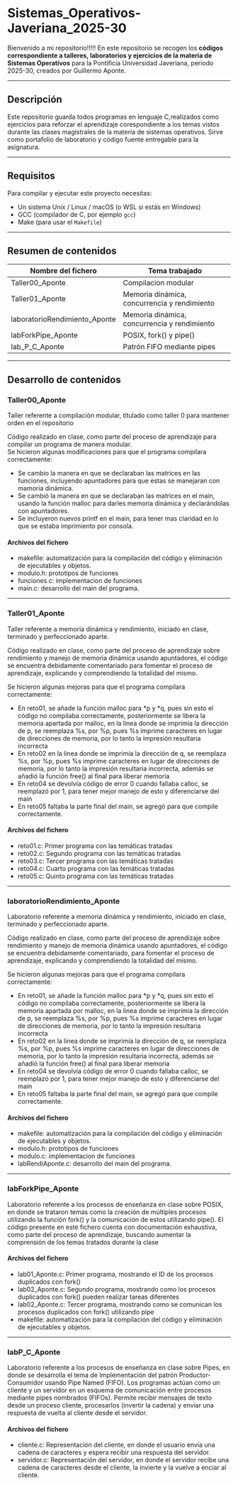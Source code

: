 # Sistemas_Operativos-Javeriana_2025-30



Bienvenido a mi repositorio!!!!! En este repositorio se recogen los **códigos correspondiente a talleres, laboratorios y ejercicios de la materia de Sistemas Operativos** para la Pontificia Universidad Javeriana, periodo 2025-30, creados por Guillermo Aponte.

---

## Descripción

Este repositorio guarda todos programas en lenguaje C,realizados como ejercicios para reforzar el aprendizaje corespondiente a los temas vistos durante las clases magistrales de la materia de sistemas operativos. Sirve como portafolio de laboratorio y código fuente entregable para la asignatura.

---

## Requisitos

Para compilar y ejecutar este proyecto necesitas:  

- Un sistema Unix / Linux / macOS (o WSL si estás en Windows)  
- GCC (compilador de C, por ejemplo `gcc`)  
- Make (para usar el `Makefile`)  

---

## Resumen de contenidos

| Nombre del fichero              | Tema trabajado                              |
|---------------------------------|---------------------------------------------|
| Taller00_Aponte                 | Compilacion modular                         |
| Taller01_Aponte                 | Memoria dinámica, concurrencia y rendimiento|
| laboratorioRendimiento_Aponte   | Memoria dinámica, concurrencia y rendimiento|
| labForkPipe_Aponte              | POSIX, fork() y pipe()                      | 
| lab_P_C_Aponte                  | Patrón FIFO mediante pipes                  |
---

## Desarrollo de contenidos

### Taller00_Aponte 

Taller referente a compilación modular, titulado como taller 0 para mantener orden en el repositorio  
  

Código realizado en clase, como parte del proceso de aprendizaje para compilar un programa de manera modular.  
Se hicieron algunas modificaciones para que el programa compilara correctamente:  

- Se cambio la manera en que se declaraban las matrices en las funciones, incluyendo apuntadores para que estas se manejaran con mamoria dinámica.  
- Se cambió la manera en que se declaraban las matrices en el main, usando la función malloc para darles memoria dinámica y declarándolas con apuntadores.  
- Se incluyeron nuevos printf en el main, para tener mas claridad en lo que se estaba imprimiento por consola. 

#### Archivos del fichero

- makefile: automatización para la compilación del código y eliminación de ejecutables y objetos.
- modulo.h: prototipos de funciones
- funciones.c: implementacion de funciones 
- main.c: desarrollo del main del programa.
---

### Taller01_Aponte 

Taller referente a memoria dinámica y rendimiento, iniciado en clase, terminado y perfeccionado aparte.  
  

Código realizado en clase, como parte del proceso de aprendizaje sobre rendimiento y manejo de memoria dinámica usando apuntadores, el código se encuentra debidamente comentariado para fomentar el proceso de aprendizaje, explicando y comprendiendo la totalidad del mismo.    

Se hicieron algunas mejoras para que el programa compilara correctamente:  

- En reto01, se añade la función malloc para *p y *q, pues sin esto el código no compilaba correctamente, posteriormente se libera la memoria apartada por malloc, en la linea donde se imprimía la dirección de p, se reemplaza %s, por %p, pues %s imprime caracteres en lugar de direcciones de memoria, por lo tanto la impresión resultaria incorrecta  
- En reto02 en la linea donde se imprimía la dirección de q, se reemplaza %s, por %p, pues %s imprime caracteres en lugar de direcciones de memoria, por lo tanto la impresión resultaria incorrecta, además se añadió la función free() al final para liberar memoria   
- En reto04 se devolvía código de error 0 cuando fallaba calloc, se reemplazó por 1, para tener mejor manejo de esto y diferenciarse del main  
- En reto05 faltaba la parte final del main, se agregó para que compile correctamente.

#### Archivos del fichero

- reto01.c: Primer programa con las temáticas tratadas
- reto02.c: Segundo programa con las temáticas tratadas
- reto03.c: Tercer programa con las temáticas tratadas
- reto04.c: Cuarto programa con las temáticas tratadas
- reto05.c: Quinto programa con las temáticas tratadas

---

### laboratorioRendimiento_Aponte 

Laboratorio referente a memoria dinámica y rendimiento, iniciado en clase, terminado y perfeccionado aparte.  
  

Código realizado en clase, como parte del proceso de aprendizaje sobre rendimiento y manejo de memoria dinámica usando apuntadores, el código se encuentra debidamente comentariado, para fomentar el proceso de aprendizaje, explicando y comprendiendo la totalidad del mismo.    

Se hicieron algunas mejoras para que el programa compilara correctamente:  

- En reto01, se añade la función malloc para *p y *q, pues sin esto el código no compilaba correctamente, posteriormente se libera la memoria apartada por malloc, en la linea donde se imprimía la dirección de p, se reemplaza %s, por %p, pues %s imprime caracteres en lugar de direcciones de memoria, por lo tanto la impresión resultaria incorrecta  
- En reto02 en la linea donde se imprimía la dirección de q, se reemplaza %s, por %p, pues %s imprime caracteres en lugar de direcciones de memoria, por lo tanto la impresión resultaria incorrecta, además se añadió la función free() al final para liberar memoria   
- En reto04 se devolvía código de error 0 cuando fallaba calloc, se reemplazó por 1, para tener mejor manejo de esto y diferenciarse del main  
- En reto05 faltaba la parte final del main, se agregó para que compile correctamente.

#### Archivos del fichero

- makefile: automatización para la compilación del código y eliminación de ejecutables y objetos.
- modulo.h: prototipos de funciones
- modulo.c: implementacion de funciones 
- labRendiAponte.c: desarrollo del main del programa.

---

### labForkPipe_Aponte

Laboratorio referente a los procesos de enseñanza en clase sobre POSIX, en donde se trataron temas como la creación de múltiples procesos utilizando la función fork() y la comunicación de estos utilizando pipe(). El código presente en este fichero cuenta con documentación exhaustiva, como parte del proceso de aprendizaje, buscando aumentar la comprensión de los temas tratados durante la clase

#### Archivos del fichero

- lab01_Aponte.c: Primer programa, mostrando el ID de los procesos duplicados con fork()
- lab02_Aponte.c: Segundo programa, mostrando como los procesos duplicados con fork() pueden realizar tareas diferentes
- lab02_Aponte.c: Tercer programa, mostrando como se comunican los procesos duplicados con fork() utilizando pipe
- makefile: automatización para la compilación del código y eliminación de ejecutables y objetos.

---

### labP_C_Aponte

Laboratorio referente a los procesos de enseñanza en clase sobre Pipes, en donde se desarrolla el tema de Implementación del patrón Productor-Consumidor usando Pipe Named (FIFO). Los programas actúan como un cliente y un servidor en un esquema de comunicación entre procesos mediante pipes nombrados (FIFOs). Permite recibir mensajes de texto desde un proceso cliente, procesarlos (invertir la cadena) y enviar una respuesta de vuelta al cliente desde el servidor.

#### Archivos del fichero

- cliente.c: Representación del cliente, en donde el usuario envía una cadena de caracteres y espera recibir una respuesta del servidor.
- servidor.c: Representación del servidor, en donde el servidor recibe una cadena de caracteres desde el cliente, la invierte y la vuelve a enciar al cliente.